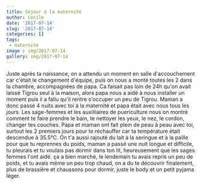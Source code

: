 ```yaml
---
title: Séjour à la maternité
author: Cecile
date: '2017-07-14'
slug: '2017-07-14'
categories: []
tags:
 - maternité
image : img/2017-07-14
gallery: img/2017-07-14
---
```


Juste après ta naissance, on a attendu un moment en salle d'accouchement car c'était le changement d'équipe, puis on nous a monté toutes les 2 dans la chambre, accompagnées de papa. Ca faisait pas loin de 24h qu'on avait laissé Tigrou seul à la maison, alors papa nous a aidé à nous installer un moment puis il a fallu qu'il rentre s'occuper un peu de Tigrou. Maman a donc passé 4 nuits avec toi à la maternité et papa était avec nous tous les jours. Les sage-femmes et les auxilliaires de puericulture nous on montré comment te faire prendre le bain, te nettoyer les yeux, le nez, le cordon, changer tes couches. Papa et maman ont fait plein de peau à peau avec toi, surtout les 2 premiers jours pour te réchauffer car ta température était descendue à 35.5°C. On t'a aussi rajouté du lait à la seringue et à la paille pour que tu reprennes du poids, maman a passé une nuit longue et difficile, tu pleurais et tu voulais pas dormir dans ton lit, heureusement que les sages femmes l'ont aidé. ça a bien marché, le lendemain tu avais repris un peu de poids, et tu avais même un peu trop chaud, on a du te découvrir finalement, plus de brassière et chaussons pour dormir, juste le body et un petit pyjama léger. 
 